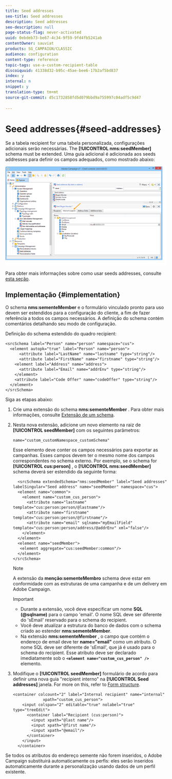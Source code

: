 ```yaml
---
title: Seed addresses
seo-title: Seed addresses
description: Seed addresses
seo-description: null
page-status-flag: never-activated
uuid: 0ebdeb73-be67-4c34-9f59-9fd4fb5241ab
contentOwner: sauviat
products: SG_CAMPAIGN/CLASSIC
audience: configuration
content-type: reference
topic-tags: use-a-custom-recipient-table
discoiquuid: 41338d32-b95c-45ae-bee6-17b2af5bd837
index: y
internal: n
snippet: y
translation-type: tm+mt
source-git-commit: d5c1732858fd5d079bbd9a755997c04adf5c9d47

---
```



# Seed addresses{#seed-addresses}

Se a tabela recipient for uma tabela personalizada, configurações adicionais serão necessárias. The **[!UICONTROL nms:seedMember]** schema must be extended. Uma guia adicional é adicionada aos seeds addresses para definir os campos adequados, como mostrado abaixo:

![](assets/s_ncs_user_seedlist_new_tab.png)

Para obter mais informações sobre como usar seeds addresses, consulte [esta seção](../../delivery/using/about-seed-addresses.md).

## Implementação {#implementation}

O schema **nms:sementeMember** e o formulário vinculado pronto para uso devem ser estendidos para a configuração do cliente, a fim de fazer referência a todos os campos necessários. A definição do schema contém comentários detalhando seu modo de configuração.

Definição do schema estendido do quadro recipient:

```
<srcSchema label="Person" name="person" namespace="cus">
  <element autopk="true" label="Person" name="person">
      <attribute label="LastName" name="lastname" type="string"/>
      <attribute label="FirstName" name="firstname" type="string"/>
    <element label="Address" name="address">
      <attribute label="Email" name="addrEnv" type="string"/>
    </element>
    <attribute label="Code Offer" name="codeOffer" type="string"/>
  </element>
</srcSchema>
```

Siga as etapas abaixo:

1. Crie uma extensão do schema **nms:sementeMember** . Para obter mais informações, consulte [Extensão de um schema](../../configuration/using/extending-a-schema.md).
1. Nesta nova extensão, adicione um novo elemento na raiz de **[!UICONTROL seedMember]** com os seguintes parâmetros:

   ```
   name="custom_customNamespace_customSchema"
   ```

   Esse elemento deve conter os campos necessários para exportar as campanhas. Esses campos devem ter o mesmo nome dos campos correspondentes no schema externo. Por exemplo, se o schema for **[!UICONTROL cus:person]** , o **[!UICONTROL nms:seedMember]** schema deverá ser estendido da seguinte forma:

   ```
     <srcSchema extendedSchema="nms:seedMember" label="Seed addresses" labelSingular="Seed address" name="seedMember" namespace="cus">
     <element name="common">
       <element name="custom_cus_person">
         <attribute name="lastname" template="cus:person:person/@lastname"/>
         <attribute name="firstname" template="cus:person:person/@firstname"/>
         <attribute name="email" sqlname="myEmailField" template="cus:person:person/address/@addrEnv" xml="false"/>
       </element>
     </element>
     <element name="seedMember">
      <element aggregate="cus:seedMember:common"/>
     </element>
   </srcSchema>
   ```

   >[!NOTE]
   >
   >A extensão da **menção:sementeMembro** schema deve estar em conformidade com as estruturas de uma campanha e de um delivery em Adobe Campaign.

   >[!IMPORTANT]
   >
   >
   >    
   >    
   >    * Durante a extensão, você deve especificar um nome **SQL (@sqlname)** para o campo &#39;email&#39;. O nome SQL deve ser diferente do &#39;sEmail&#39; reservado para o schema do recipient.
   >    * Você deve atualizar a estrutura do banco de dados com o schema criado ao estender **nms:sementeMember**.
   >    * Na extensão **nms:sementeMember** , o campo que contém o endereço de email deve ter **name=&quot;email&quot;** como um atributo. O nome SQL deve ser diferente de &#39;sEmail&#39;, que já é usado para o schema do recipient. Esse atributo deve ser declarado imediatamente sob o **`<element name="custom_cus_person" />`** elemento.


1. Modifique o **[!UICONTROL seedMember]** formulário de acordo para definir uma nova guia &quot;recipient interno&quot; na **[!UICONTROL Seed addresses]** janela. For more on this, refer to [Form structure](../../configuration/using/form-structure.md).

   ```
   <container colcount="2" label="Internal recipient" name="internal"
                xpath="custom_cus_person">
       <input colspan="2" editable="true" nolabel="true" type="treeEdit">
         <container label="Recipient (cus:person)">
           <input xpath="@last name"/>
           <input xpath="@first name"/>
           <input xpath="@email"/>
         </container>
       </input>
     </container>
   ```

Se todos os atributos do endereço semente não forem inseridos, o Adobe Campaign substituirá automaticamente os perfis: eles serão inseridos automaticamente durante a personalização usando dados de um perfil existente.
